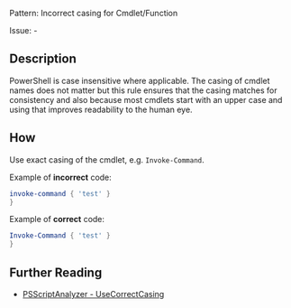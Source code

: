 Pattern: Incorrect casing for Cmdlet/Function

Issue: -

## Description

PowerShell is case insensitive where applicable. The casing of cmdlet names does not matter but this rule ensures that the casing matches for consistency and also because most cmdlets start with an upper case and using that improves readability to the human eye.

## How

Use exact casing of the cmdlet, e.g. `Invoke-Command`.

Example of **incorrect** code:

``` PowerShell
invoke-command { 'test' }
}
```

Example of **correct** code:

``` PowerShell
Invoke-Command { 'test' }
}
```

## Further Reading

* [PSScriptAnalyzer - UseCorrectCasing](https://github.com/PowerShell/PSScriptAnalyzer/tree/master/docs/Rules/UseCorrectCasing.md)